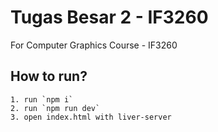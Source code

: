 # Tugas Besar 2 - IF3260

For Computer Graphics Course - IF3260

## How to run?

```
1. run `npm i`
2. run `npm run dev`
3. open index.html with liver-server
```
